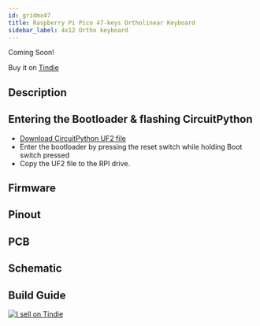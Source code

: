 ```yaml
---
id: gridmx47
title: Raspberry Pi Pico 47-keys Ortholinear Keyboard
sidebar_label: 4x12 Ortho keyboard
---
```


Coming Soon!

Buy it on [Tindie](https://www.tindie.com/products/jpconstantineau/raspberry-pi-pico-4x12-ortho-keyboard/)


## Description


## Entering the Bootloader & flashing CircuitPython

* [Download CircuitPython UF2 file](https://circuitpython.org/board/raspberry_pi_pico/)
* Enter the bootloader by pressing the reset switch while holding Boot switch pressed
* Copy the UF2 file to the RPI drive.

## Firmware

## Pinout

## PCB

## Schematic

## Build Guide

[![I sell on Tindie](https://d2ss6ovg47m0r5.cloudfront.net/badges/tindie-mediums.png)](https://www.tindie.com/stores/jpconstantineau/?ref=offsite_badges&utm_source=sellers_jpconstantineau&utm_medium=badges&utm_campaign=badge_medium)
